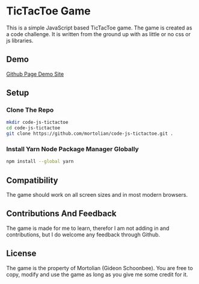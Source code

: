 # TicTacToe Game

This is a simple JavaScript based TicTacToe game. 
The game is created as a code challenge. It is written from the ground up
with as little or no css or js libraries.

## Demo

[Github Page Demo Site](https://mortolian.github.io/code-js-tictactoe/)

## Setup

### Clone The Repo

```bash
mkdir code-js-tictactoe
cd code-js-tictactoe
git clone https://github.com/mortolian/code-js-tictactoe.git .
```

### Install Yarn Node Package Manager Globally

```bash
npm install --global yarn
```

## Compatibility

The game should work on all screen sizes and in most modern browsers.

## Contributions And Feedback

The game is made for me to learn, therefor I am not adding in and contributions, but I do
welcome any feedback through Github.

## License

The game is the property of Mortolian (Gideon Schoonbee). You are free to copy, modify and use the game
as long as you give me some credit for it.